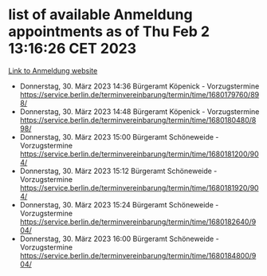 # list of available Anmeldung appointments as of Thu Feb  2 13:16:26 CET 2023
[Link to Anmeldung website](https://service.berlin.de/terminvereinbarung/termin/tag.php?termin=0&anliegen[]=120686&dienstleisterlist=122210,122217,327316,122219,327312,122227,327314,122231,327346,122243,327348,122252,329742,122260,329745,122262,329748,122254,329751,122271,327278,122273,327274,122277,327276,330436,122280,327294,122282,327290,122284,327292,327539,122291,327270,122285,327266,122286,327264,122296,327268,150230,329760,122301,327282,122297,327286,122294,327284,122312,329763,122314,329775,122304,327330,122311,327334,122309,327332,122281,327352,122279,329772,122276,327324,122274,327326,122267,329766,122246,327318,122251,327320,122257,327322,122208,327298,122226,327300,121362,121364&herkunft=http%3A%2F%2Fservice.berlin.de%2Fdienstleistung%2F120686%2F)
- Donnerstag, 30. März 2023 14:36 Bürgeramt Köpenick - Vorzugstermine https://service.berlin.de/terminvereinbarung/termin/time/1680179760/898/
- Donnerstag, 30. März 2023 14:48 Bürgeramt Köpenick - Vorzugstermine https://service.berlin.de/terminvereinbarung/termin/time/1680180480/898/
- Donnerstag, 30. März 2023 15:00 Bürgeramt Schöneweide - Vorzugstermine https://service.berlin.de/terminvereinbarung/termin/time/1680181200/904/
- Donnerstag, 30. März 2023 15:12 Bürgeramt Schöneweide - Vorzugstermine https://service.berlin.de/terminvereinbarung/termin/time/1680181920/904/
- Donnerstag, 30. März 2023 15:24 Bürgeramt Schöneweide - Vorzugstermine https://service.berlin.de/terminvereinbarung/termin/time/1680182640/904/
- Donnerstag, 30. März 2023 16:00 Bürgeramt Schöneweide - Vorzugstermine https://service.berlin.de/terminvereinbarung/termin/time/1680184800/904/
